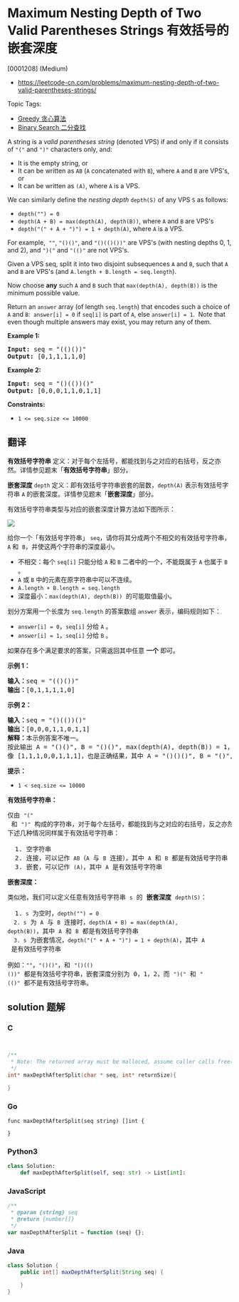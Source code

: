 # Maximum Nesting Depth of Two Valid Parentheses Strings 有效括号的嵌套深度

[0001208] (Medium)

- https://leetcode-cn.com/problems/maximum-nesting-depth-of-two-valid-parentheses-strings/

Topic Tags:

- [Greedy 贪心算法](https://leetcode-cn.com/tag/greedy/)
- [Binary Search 二分查找](https://leetcode-cn.com/tag/binary-search/)

A string is a *valid parentheses string* (denoted VPS) if and only if it consists of `"("` and `")"` characters only, and:

- It is the empty string, or
- It can be written as `AB` (`A` concatenated with `B`), where `A` and `B` are VPS's, or
- It can be written as `(A)`, where `A` is a VPS.

We can similarly define the _nesting depth_ `depth(S)` of any VPS `S` as follows:

- `depth("") = 0`
- `depth(A + B) = max(depth(A), depth(B))`, where `A` and `B` are VPS's
- `depth("(" + A + ")") = 1 + depth(A)`, where `A` is a VPS.

For example,  `""`, `"()()"`, and `"()(()())"` are VPS's (with nesting depths 0, 1, and 2), and `")("` and `"(()"` are not VPS's.

Given a VPS seq, split it into two disjoint subsequences `A` and `B`, such that `A` and `B` are VPS's (and `A.length + B.length = seq.length`).

Now choose **any** such `A` and `B` such that `max(depth(A), depth(B))` is the minimum possible value.

Return an `answer` array (of length `seq.length`) that encodes such a choice of `A` and `B`:  `answer[i] = 0` if `seq[i]` is part of `A`, else `answer[i] = 1`.  Note that even though multiple answers may exist, you may return any of them.

**Example 1:**

<pre><strong>Input:</strong> seq = "(()())"
<strong>Output:</strong> [0,1,1,1,1,0]
</pre>

**Example 2:**

<pre><strong>Input:</strong> seq = "()(())()"
<strong>Output:</strong> [0,0,0,1,1,0,1,1]
</pre>

**Constraints:**

- `1 <= seq.size <= 10000`

## 翻译

**有效括号字符串** 定义：对于每个左括号，都能找到与之对应的右括号，反之亦然。详情参见题末「**有效括号字符串**」部分。

**嵌套深度** `depth` 定义：即有效括号字符串嵌套的层数，`depth(A)` 表示有效括号字符串 `A` 的嵌套深度。详情参见题末「**嵌套深度**」部分。

有效括号字符串类型与对应的嵌套深度计算方法如下图所示：

![](https://assets.leetcode-cn.com/aliyun-lc-upload/uploads/2020/04/01/1111.png)

给你一个「有效括号字符串」 `seq`，请你将其分成两个不相交的有效括号字符串，`A` 和  `B`，并使这两个字符串的深度最小。

- 不相交：每个 `seq[i]` 只能分给 `A` 和 `B` 二者中的一个，不能既属于 `A` 也属于 `B` 。
- `A` 或 `B` 中的元素在原字符串中可以不连续。
- `A.length + B.length = seq.length`
- 深度最小：`max(depth(A), depth(B))`  的可能取值最小。

划分方案用一个长度为 `seq.length` 的答案数组 `answer` 表示，编码规则如下：

- `answer[i] = 0`，`seq[i]` 分给 `A` 。
- `answer[i] = 1`，`seq[i]` 分给 `B` 。

如果存在多个满足要求的答案，只需返回其中任意 **一个** 即可。

**示例 1：**

<pre><strong>输入：</strong>seq = "(()())"
<strong>输出：</strong>[0,1,1,1,1,0]
</pre>

**示例 2：**

<pre><strong>输入：</strong>seq = "()(())()"
<strong>输出：</strong>[0,0,0,1,1,0,1,1]
<strong>解释：</strong>本示例答案不唯一。
按此输出 A = "()()", B = "()()", max(depth(A), depth(B)) = 1，它们的深度最小。
像 [1,1,1,0,0,1,1,1]，也是正确结果，其中 A = "()()()", B = "()", max(depth(A), depth(B)) = 1 。 
</pre>

**提示：**

- `1 < seq.size <= 10000`

**有效括号字符串：**

<pre>仅由&nbsp;<code>"("</code> 和&nbsp;<code>")"</code>&nbsp;构成的字符串，对于每个左括号，都能找到与之对应的右括号，反之亦然。
下述几种情况同样属于有效括号字符串：

  1. 空字符串
  2. 连接，可以记作&nbsp;<code>AB</code>（<code>A</code> 与 <code>B</code> 连接），其中&nbsp;<code>A</code>&nbsp;和&nbsp;<code>B</code>&nbsp;都是有效括号字符串
  3. 嵌套，可以记作&nbsp;<code>(A)</code>，其中&nbsp;<code>A</code>&nbsp;是有效括号字符串
</pre>

**嵌套深度：**

<pre>类似地，我们可以定义任意有效括号字符串 <code>s</code> 的 <strong>嵌套深度</strong>&nbsp;<code>depth(S)</code>：

  1.<code> s</code> 为空时，<code>depth("") = 0</code>
<code>  2. s</code> 为 <code>A</code> 与 <code>B</code> 连接时，<code>depth(A + B) = max(depth(A), depth(B))</code>，其中&nbsp;<code>A</code> 和&nbsp;<code>B</code>&nbsp;都是有效括号字符串
<code>  3. s</code> 为嵌套情况，<code>depth("(" + A + ")") = 1 + depth(A)</code>，其中 <code>A</code> 是有效括号字符串

例如：<code>""</code>，<code>"()()"</code>，和&nbsp;<code>"()(()())"</code>&nbsp;都是有效括号字符串，嵌套深度分别为 0，1，2，而&nbsp;<code>")("</code> 和&nbsp;<code>"(()"</code>&nbsp;都不是有效括号字符串。
</pre>

## solution 题解

### C

```c


/**
 * Note: The returned array must be malloced, assume caller calls free().
 */
int* maxDepthAfterSplit(char * seq, int* returnSize){

}


```

### Go

```golang
func maxDepthAfterSplit(seq string) []int {

}
```

### Python3

```python
class Solution:
    def maxDepthAfterSplit(self, seq: str) -> List[int]:

```

### JavaScript

```javascript
/**
 * @param {string} seq
 * @return {number[]}
 */
var maxDepthAfterSplit = function (seq) {};
```

### Java

```java
class Solution {
    public int[] maxDepthAfterSplit(String seq) {

    }
}
```
